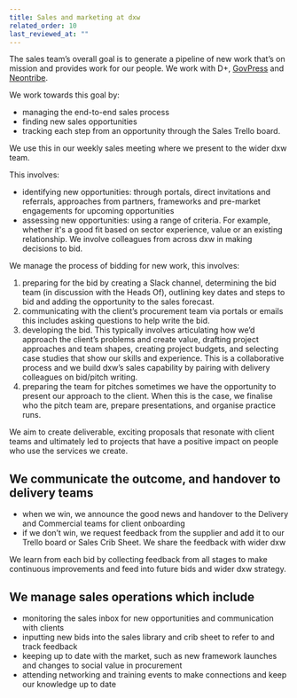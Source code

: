 ```yaml
---
title: Sales and marketing at dxw
related_order: 10
last_reviewed_at: ""
---
```

The sales team’s overall goal is to generate a pipeline of new work that’s on mission and provides work for our people. We work with D+, [GovPress](/govpress-unit/) and [Neontribe](https://www.neontribe.co.uk/).

We work towards this goal by:

* managing the end-to-end sales process
* finding new sales opportunities
* tracking each step from an opportunity through the Sales Trello board.

We use this in our weekly sales meeting where we present to the wider dxw team.

This involves:

* identifying new opportunities: through portals, direct invitations and referrals, approaches from partners, frameworks and pre-market engagements for upcoming opportunities
* assessing new opportunities: using a range of criteria. For example, whether it's a good fit based on sector experience, value or an existing relationship. We involve colleagues from across dxw in making decisions to bid.

We manage the process of bidding for new work, this involves:

1. preparing for the bid by creating a Slack channel, determining the bid team (in discussion with the Heads Of), outlining key dates and steps to bid and adding the opportunity to the sales forecast.
2. communicating with the client’s procurement team via portals or emails this includes asking questions to help write the bid.
3. developing the bid. This typically involves articulating how we’d approach the client’s problems and create value, drafting project approaches and team shapes, creating project budgets, and selecting case studies that show our skills and experience. This is a collaborative process and we build dxw’s sales capability by pairing with delivery colleagues on bid/pitch writing.
4. preparing the team for pitches sometimes we have the opportunity to present our approach to the client. When this is the case, we finalise who the pitch team are, prepare presentations, and organise practice runs.

We aim to create deliverable, exciting proposals that resonate with client teams and ultimately led to projects that have a positive impact on people who use the services we create.

## We communicate the outcome, and handover to delivery teams

* when we win, we announce the good news and handover to the Delivery and Commercial teams for client onboarding
* if we don’t win, we request feedback from the supplier and add it to our Trello board or Sales Crib Sheet. We share the feedback with wider dxw

We learn from each bid by collecting feedback from all stages to make continuous improvements and feed into future bids and wider dxw strategy.

## We manage sales operations which include

* monitoring the sales inbox for new opportunities and communication with clients
* inputting new bids into the sales library and crib sheet to refer to and track feedback
* keeping up to date with the market, such as new framework launches and changes to social value in procurement
* attending networking and training events to make connections and keep our knowledge up to date